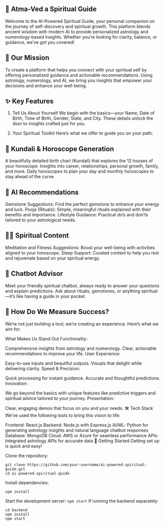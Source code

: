 ##  🌟 Atma-Ved a Spiritual Guide
Welcome to the AI-Powered Spiritual Guide, your personal companion on the journey of self-discovery and spiritual growth. This platform blends ancient wisdom with modern AI to provide personalized astrology and numerology-based insights. Whether you’re looking for clarity, balance, or guidance, we’ve got you covered!

 ## 🌌 Our Mission
To create a platform that helps you connect with your spiritual self by offering personalized guidance and actionable recommendations. Using astrology, numerology, and AI, we bring you insights that empower your decisions and enhance your well-being.

## ✨ Key Features
1. Tell Us About Yourself
We begin with the basics—your Name, Date of Birth, Time of Birth, Gender, State, and City. These details unlock the door to insights crafted just for you.

2. Your Spiritual Toolkit
Here’s what we offer to guide you on your path:

 ## 🔮 Kundali & Horoscope Generation
A beautifully detailed birth chart (Kundali) that explores the 12 houses of your horoscope.
Insights into career, relationships, personal growth, family, and more.
Daily horoscopes to plan your day and monthly horoscopes to stay ahead of the curve.


 ## 💎 AI Recommendations

Gemstone Suggestions: Find the perfect gemstone to enhance your energy and luck.
Pooja (Rituals): Simple, meaningful rituals explained with their benefits and importance.
Lifestyle Guidance: Practical do’s and don’ts tailored to your astrological needs.
 
 
 ##  🧘‍♀️ Spiritual Content

Meditation and Fitness Suggestions: Boost your well-being with activities aligned to your horoscope.
Sleep Support: Curated content to help you rest and rejuvenate based on your spiritual energy.

 ## 🤖 Chatbot Advisor
Meet your friendly spiritual chatbot, always ready to answer your questions and explain predictions.
Ask about rituals, gemstones, or anything spiritual—it’s like having a guide in your pocket.

 ## 🌟 How Do We Measure Success?
We’re not just building a tool; we’re creating an experience. Here’s what we aim for:

What Makes Us Stand Out
Functionality:

Comprehensive insights from astrology and numerology.
Clear, actionable recommendations to improve your life.
User Experience:

Easy-to-use inputs and beautiful outputs.
Visuals that delight while delivering clarity.
Speed & Precision:

Quick processing for instant guidance.
Accurate and thoughtful predictions.
Innovation:

We go beyond the basics with unique features like predictive triggers and spiritual advice tailored to your journey.
Presentation:

Clear, engaging demos that focus on you and your needs.
🛠️ Tech Stack
We’ve used the following tools to bring this vision to life:

Frontend: React.js
Backend: Node.js with Express.js
AI/ML: Python for generating astrology insights and natural language chatbot responses
Database: MongoDB
Cloud: AWS or Azure for seamless performance
APIs: Integrated astrology APIs for accurate data
🚀 Getting Started
Getting set up is quick and easy!

Clone the repository:
```
git clone https://github.com/your-username/ai-powered-spiritual-guide.git
cd ai-powered-spiritual-guide
```
Install dependencies:
```
npm install
```
Start the development server:
```npm start```
If running the backend separately:
```
cd backend
npm install
npm start
```
